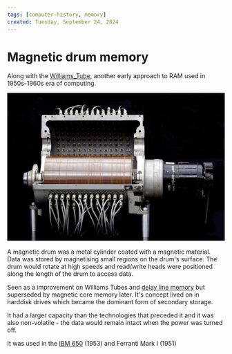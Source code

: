 ```yaml
---
tags: [computer-history, memory]
created: Tuesday, September 24, 2024
---
```


# Magnetic drum memory

Along with the [Williams_Tube](Williams_Tube_memory.md), another early approach
to RAM used in 1950s-1960s era of computing.

![Magnetic drum](static/magnetic-drum-memory.jpg)

A magnetic drum was a metal cylinder coated with a magnetic material. Data was
stored by magnetising small regions on the drum's surface. The drum would rotate
at high speeds and read/write heads were positioned along the length of the drum
to access data.

Seen as a improvement on Williams Tubes and
[delay line memory](Delay_line_memory.md) but superseded by magnetic core memory
later. It's concept lived on in harddisk drives which became the dominant form
of secondary storage.

It had a larger capacity than the technologies that preceded it and it was also
non-volatile - the data would remain intact when the power was turned off.

It was used in the [IBM 650](The_History_of_Computing_Swade.md) (1953) and
Ferranti Mark I (1951)
